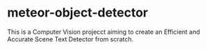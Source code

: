 # meteor-object-detector

This is a Computer Vision projecct aiming to create an Efficient and Accurate Scene Text Detector from scratch.

    
   
   
    
  
  

    
  

      

   
  


 
   
    
 
  
